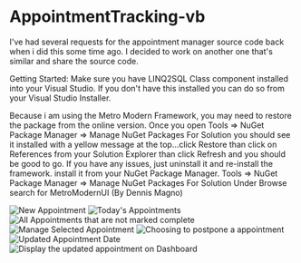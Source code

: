 # AppointmentTracking-vb
I've had several requests for the appointment manager source code back when i did this some time ago.
I decided to work on another one that's similar and share the source code.

Getting Started:
Make sure you have LINQ2SQL Class component installed into your Visual Studio.
If you don't have this installed you can do so from your Visual Studio Installer.

Because i am using the Metro Modern Framework, you may need to restore the package from the online version.
Once you open Tools => NuGet Package Manager => Manage NuGet Packages For Solution you should see it installed with a yellow message at the top...click Restore than click on References from your Solution Explorer than click Refresh and you should be good to go.
If you have any issues, just uninstall it and re-install the framework.
install it from your NuGet Package Manager.
Tools => NuGet Package Manager => Manage NuGet Packages For Solution
Under Browse search for MetroModernUI (By Dennis Magno)
<p align="left">
<img src="https://image.ibb.co/eojzi0/new-appointment-1.jpg" alt="New Appointment" border="0">
<img src="https://image.ibb.co/kPebVf/today-appointments-2.jpg" alt="Today's Appointments" border="0">
<img src="https://image.ibb.co/hs9obL/all-appointments-3.jpg" alt="All Appointments that are not marked complete" border="0">
<img src="https://image.ibb.co/iGF5O0/manage-appointment-4.jpg" alt="Manage Selected Appointment" border="0">
<img src="https://image.ibb.co/bNuzi0/postponed-appointment-5.jpg" alt="Choosing to postpone a appointment" border="0">
<img src="https://image.ibb.co/c3sKi0/updated-appointment-6.jpg" alt="Updated Appointment Date" border="0">
<img src="https://image.ibb.co/dMoEGL/updated-dashboard-7.jpg" alt="Display the updated appointment on Dashboard" border="0">
</p>
